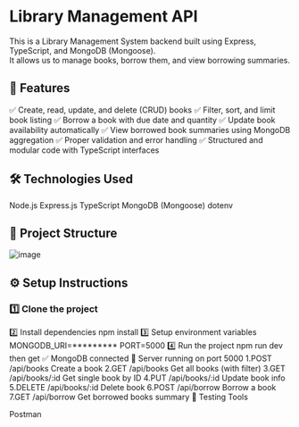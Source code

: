 # Library Management API
This is a Library Management System backend built using Express, TypeScript, and MongoDB (Mongoose).  
It allows us to manage books, borrow them, and view borrowing summaries.
## 🚀 Features
✅ Create, read, update, and delete (CRUD) books
✅ Filter, sort, and limit book listing
✅ Borrow a book with due date and quantity
✅ Update book availability automatically
✅ View borrowed book summaries using MongoDB aggregation
✅ Proper validation and error handling
✅ Structured and modular code with TypeScript interfaces
## 🛠️ Technologies Used

 Node.js
 Express.js
 TypeScript
 MongoDB (Mongoose)
 dotenv
 ## 📁 Project Structure
![image](https://github.com/user-attachments/assets/8835a490-2259-4b52-97b8-db7ddd313de5)

 
 ## ⚙️ Setup Instructions

### 1️⃣ Clone the project
2️⃣ Install dependencies
 npm install
 3️⃣ Setup environment variables
MONGODB_URI=*********
PORT=5000
4️⃣ Run the project
npm run dev
then get
✅ MongoDB connected
🚀 Server running on port 5000
1.POST	/api/books	Create a book
2.GET	/api/books	Get all books (with filter)
3.GET	/api/books/:id	Get single book by ID
4.PUT	/api/books/:id	Update book info
5.DELETE	/api/books/:id	Delete book
6.POST	/api/borrow	Borrow a book
7.GET	/api/borrow	Get borrowed books summary
🧪 Testing Tools
 
Postman
